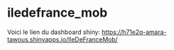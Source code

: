 # iledefrance_mob
Voici le lien du dashboard shiny: https://h71e2q-amara-tawous.shinyapps.io/IleDeFranceMob/
